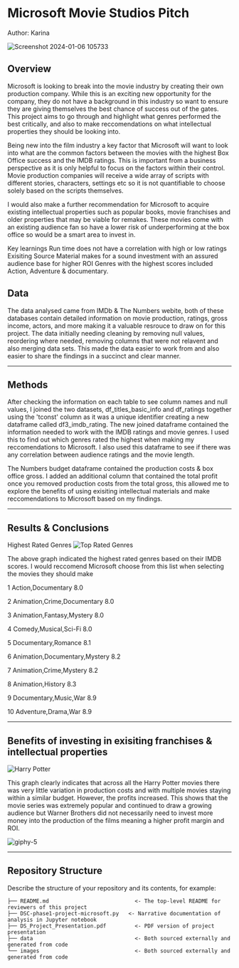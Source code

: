 # Microsoft Movie Studios Pitch
Author: Karina

![Screenshot 2024-01-06 105733](https://github.com/karinagillian/Microsoft-template/assets/152271088/ac949f04-6fa7-4440-b259-40126c011d15)



## Overview

Microsoft is looking to break into the movie industry by creating their own production company. While this is an exciting new opportunity for the company, they do not have a background in this industry so want to ensure they are giving themselves the best chance of success out of the gates. This project aims to go through and highlight what genres performed the best critically, and also to make reccomendations on what intellectual properties they should be looking into. 

Being new into the film industry a key factor that Microsoft will want to look into what are the common factors between the movies with the highest Box Office success and the IMDB ratings. This is important from a business perspective as it is only helpful to focus on the factors within their control. Movie production companies will receive a wide array of scripts with different stories, characters, settings etc so it is not quantifiable to choose solely based on the scripts themselves.

I would also make a further recommendation for Microsoft to acquire existing intellectual properties such as popular books, movie franchises and older properties that may be viable for remakes. These movies come with an existing audience fan so have a lower risk of underperforming at the box office so would be a smart area to invest in. 

Key learnings 
Run time does not have a correlation with high or low ratings
Exisiting Source Material makes for a sound investment with an assured audience base for higher ROI
Genres with the highest scores included Action, Adventure & documentary.

## Data

The data analysed came from IMDb & The Numbers webite, both of these databases contain detailed information on movie production, ratings, gross income, actors, and more making it a valuable resrouce to draw on for this project. 
The data initially needing cleaning by removing null values, reordering where needed, removing columns that were not relavent and also merging data sets. This made the data easier to work from and also easier to share the findings in a succinct and clear manner. 

***

## Methods

After checking the information on each table to see column names and null values, I joined the two datasets, df_titles_basic_info and df_ratings together using the 'tconst' column as it was a unique identifier creating a new dataframe called df3_imdb_rating. The new joined dataframe contained the information needed to work with the IMDB ratings and movie genres. I used this to find out which genres rated the highest when making my reccomendations to Microsoft. I also used this dataframe to see if there was any correlation between audience ratings and the movie length. 

The Numbers budget dataframe contained the production costs & box office gross. I added an additional column that contained the total profit once you removed production costs from the total gross, this allowed me to explore the benefits of using exisiting intellectual materials and make reccomendations to Microsoft based on my findings. 
***

## Results & Conclusions

Highest Rated Genres
![Top Rated Genres](https://github.com/karinagillian/Microsoft-template/assets/152271088/0f76f471-c289-477b-90d7-ccd42b260fb1)

The above graph indicated the highest rated genres based on their IMDB scores. I would reccomend Microsoft choose from this list when selecting the movies they should make 

1   Action,Documentary	8.0

2   Animation,Crime,Documentary	8.0

3	Animation,Fantasy,Mystery	8.0

4	Comedy,Musical,Sci-Fi	8.0

5	Documentary,Romance	8.1

6	Animation,Documentary,Mystery	8.2

7	Animation,Crime,Mystery	8.2

8	Animation,History	8.3

9	Documentary,Music,War	8.9

10	Adventure,Drama,War	8.9

***

## Benefits of investing in exisiting franchises & intellectual properties
![Harry Potter](https://github.com/karinagillian/Microsoft-template/assets/152271088/64dd6122-4b76-42ff-9fd7-3731af8e2333)

This graph clearly indicates that across all the Harry Potter movies there was very little variation in production costs and with multiple movies staying within a similar budget. However, the profits increased. This shows that the movie series was extremely popular and continued to draw a growing audience but Warner Brothers did not necessarily need to invest more money into the production of the films meaning a higher profit margin and ROI. 



![giphy-5](https://github.com/karinagillian/Microsoft-template/assets/152271088/5ac224ca-49d5-4132-b50c-2f8c3818d6e8)


***

## Repository Structure

Describe the structure of your repository and its contents, for example:

```
├── README.md                           <- The top-level README for reviewers of this project
├── DSC-phase1-project-microsoft.py   <- Narrative documentation of analysis in Jupyter notebook
├── DS_Project_Presentation.pdf         <- PDF version of project presentation
├── data                                <- Both sourced externally and generated from code
└── images                              <- Both sourced externally and generated from code
```
